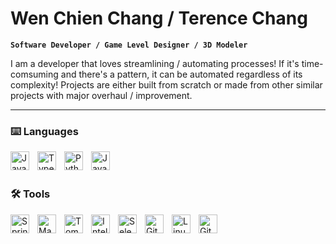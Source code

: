 # Wen Chien Chang / Terence Chang

**`Software Developer / Game Level Designer / 3D Modeler `**

I am a developer that loves streamlining / automating processes! If it's time-comsuming and there's a pattern, it can be automated regardless of its complexity! Projects are either built from scratch or made from other similar projects with major overhaul / improvement.

---

### ⌨️ Languages

<img align="left" alt="Java" width="30px" style="padding-right:10px;" src="https://cdn.jsdelivr.net/gh/devicons/devicon/icons/java/java-original.svg"/>
<img align="left" alt="TypeScript" width="30px" style="padding-right:10px;" src="https://cdn.jsdelivr.net/gh/devicons/devicon/icons/typescript/typescript-plain.svg" />
<img align="left" alt="Python" width="30px" style="padding-right:10px;" src="https://cdn.jsdelivr.net/gh/devicons/devicon/icons/python/python-plain.svg" />
<img align="left" alt="JavaScript" width="30px" style="padding-right:10px;" src="https://cdn.jsdelivr.net/gh/devicons/devicon/icons/javascript/javascript-plain.svg" />
<br />
<br />

### 🛠️ Tools
<img align="left" alt="Spring" width="30px" style="padding-right:10px;" src="https://cdn.jsdelivr.net/gh/devicons/devicon/icons/spring/spring-original.svg" />
<img align="left" alt="Maven" width="30px" style="padding-right:10px;" src="https://user-images.githubusercontent.com/43886029/158700377-62b0da69-81a2-4340-8ce6-dec718533aee.svg" />
<img align="left" alt="Tomcat" width="30px" style="padding-right:10px;" src="https://cdn.jsdelivr.net/gh/devicons/devicon/icons/tomcat/tomcat-original-wordmark.svg" />
<img align="left" alt="Intellij" width="30px" style="padding-right:10px;" src="https://cdn.jsdelivr.net/gh/devicons/devicon/icons/intellij/intellij-original.svg" />
<img align="left" alt="Selenium" width="30px" style="padding-right:10px;" src="https://cdn.jsdelivr.net/gh/devicons/devicon/icons/selenium/selenium-original.svg" />
<img align="left" alt="Git" width="30px" style="padding-right:10px;" src="https://cdn.jsdelivr.net/gh/devicons/devicon/icons/git/git-original.svg" />
<img align="left" alt="Linux" width="30px" style="padding-right:10px;" src="https://cdn.jsdelivr.net/gh/devicons/devicon/icons/linux/linux-original.svg" />
<img align="left" alt="GitHub" width="30px" style="padding-right:10px;" src="https://github.githubassets.com/images/modules/logos_page/GitHub-Mark.png" />

<br />
